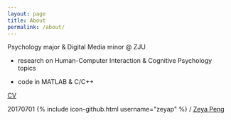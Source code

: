```yaml
---
layout: page
title: About
permalink: /about/
---
```


Psychology major & Digital Media minor @ ZJU

* research on Human-Computer Interaction & Cognitive Psychology topics

* code in MATLAB & C/C++

[CV](https://github.com/zeyap/zeyap.github.io/raw/master/cv.pdf)

20170701
{% include icon-github.html username="zeyap" %} /
[Zeya Peng](https://github.com/zeyap)


